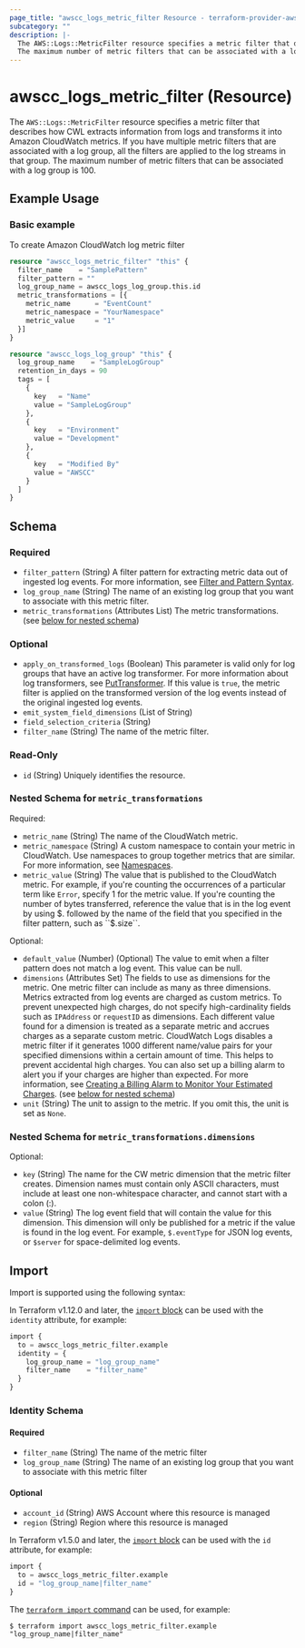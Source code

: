 ```yaml
---
page_title: "awscc_logs_metric_filter Resource - terraform-provider-awscc"
subcategory: ""
description: |-
  The AWS::Logs::MetricFilter resource specifies a metric filter that describes how CWL extracts information from logs and transforms it into Amazon CloudWatch metrics. If you have multiple metric filters that are associated with a log group, all the filters are applied to the log streams in that group.
  The maximum number of metric filters that can be associated with a log group is 100.
---
```


# awscc_logs_metric_filter (Resource)

The ``AWS::Logs::MetricFilter`` resource specifies a metric filter that describes how CWL extracts information from logs and transforms it into Amazon CloudWatch metrics. If you have multiple metric filters that are associated with a log group, all the filters are applied to the log streams in that group.
 The maximum number of metric filters that can be associated with a log group is 100.

## Example Usage

### Basic example
To create Amazon CloudWatch log metric filter
```terraform
resource "awscc_logs_metric_filter" "this" {
  filter_name    = "SamplePattern"
  filter_pattern = ""
  log_group_name = awscc_logs_log_group.this.id
  metric_transformations = [{
    metric_name      = "EventCount"
    metric_namespace = "YourNamespace"
    metric_value     = "1"
  }]
}

resource "awscc_logs_log_group" "this" {
  log_group_name    = "SampleLogGroup"
  retention_in_days = 90
  tags = [
    {
      key   = "Name"
      value = "SampleLogGroup"
    },
    {
      key   = "Environment"
      value = "Development"
    },
    {
      key   = "Modified By"
      value = "AWSCC"
    }
  ]
}
```

<!-- schema generated by tfplugindocs -->
## Schema

### Required

- `filter_pattern` (String) A filter pattern for extracting metric data out of ingested log events. For more information, see [Filter and Pattern Syntax](https://docs.aws.amazon.com/AmazonCloudWatch/latest/logs/FilterAndPatternSyntax.html).
- `log_group_name` (String) The name of an existing log group that you want to associate with this metric filter.
- `metric_transformations` (Attributes List) The metric transformations. (see [below for nested schema](#nestedatt--metric_transformations))

### Optional

- `apply_on_transformed_logs` (Boolean) This parameter is valid only for log groups that have an active log transformer. For more information about log transformers, see [PutTransformer](https://docs.aws.amazon.com/AmazonCloudWatchLogs/latest/APIReference/API_PutTransformer.html).
 If this value is ``true``, the metric filter is applied on the transformed version of the log events instead of the original ingested log events.
- `emit_system_field_dimensions` (List of String)
- `field_selection_criteria` (String)
- `filter_name` (String) The name of the metric filter.

### Read-Only

- `id` (String) Uniquely identifies the resource.

<a id="nestedatt--metric_transformations"></a>
### Nested Schema for `metric_transformations`

Required:

- `metric_name` (String) The name of the CloudWatch metric.
- `metric_namespace` (String) A custom namespace to contain your metric in CloudWatch. Use namespaces to group together metrics that are similar. For more information, see [Namespaces](https://docs.aws.amazon.com/AmazonCloudWatch/latest/monitoring/cloudwatch_concepts.html#Namespace).
- `metric_value` (String) The value that is published to the CloudWatch metric. For example, if you're counting the occurrences of a particular term like ``Error``, specify 1 for the metric value. If you're counting the number of bytes transferred, reference the value that is in the log event by using $. followed by the name of the field that you specified in the filter pattern, such as ``$.size``.

Optional:

- `default_value` (Number) (Optional) The value to emit when a filter pattern does not match a log event. This value can be null.
- `dimensions` (Attributes Set) The fields to use as dimensions for the metric. One metric filter can include as many as three dimensions.
  Metrics extracted from log events are charged as custom metrics. To prevent unexpected high charges, do not specify high-cardinality fields such as ``IPAddress`` or ``requestID`` as dimensions. Each different value found for a dimension is treated as a separate metric and accrues charges as a separate custom metric. 
 CloudWatch Logs disables a metric filter if it generates 1000 different name/value pairs for your specified dimensions within a certain amount of time. This helps to prevent accidental high charges.
 You can also set up a billing alarm to alert you if your charges are higher than expected. For more information, see [Creating a Billing Alarm to Monitor Your Estimated Charges](https://docs.aws.amazon.com/AmazonCloudWatch/latest/monitoring/monitor_estimated_charges_with_cloudwatch.html). (see [below for nested schema](#nestedatt--metric_transformations--dimensions))
- `unit` (String) The unit to assign to the metric. If you omit this, the unit is set as ``None``.

<a id="nestedatt--metric_transformations--dimensions"></a>
### Nested Schema for `metric_transformations.dimensions`

Optional:

- `key` (String) The name for the CW metric dimension that the metric filter creates.
 Dimension names must contain only ASCII characters, must include at least one non-whitespace character, and cannot start with a colon (:).
- `value` (String) The log event field that will contain the value for this dimension. This dimension will only be published for a metric if the value is found in the log event. For example, ``$.eventType`` for JSON log events, or ``$server`` for space-delimited log events.

## Import

Import is supported using the following syntax:

In Terraform v1.12.0 and later, the [`import` block](https://developer.hashicorp.com/terraform/language/import) can be used with the `identity` attribute, for example:

```terraform
import {
  to = awscc_logs_metric_filter.example
  identity = {
    log_group_name = "log_group_name"
    filter_name    = "filter_name"
  }
}
```

<!-- schema generated by tfplugindocs -->
### Identity Schema

#### Required

- `filter_name` (String) The name of the metric filter
- `log_group_name` (String) The name of an existing log group that you want to associate with this metric filter

#### Optional

- `account_id` (String) AWS Account where this resource is managed
- `region` (String) Region where this resource is managed

In Terraform v1.5.0 and later, the [`import` block](https://developer.hashicorp.com/terraform/language/import) can be used with the `id` attribute, for example:

```terraform
import {
  to = awscc_logs_metric_filter.example
  id = "log_group_name|filter_name"
}
```

The [`terraform import` command](https://developer.hashicorp.com/terraform/cli/commands/import) can be used, for example:

```shell
$ terraform import awscc_logs_metric_filter.example "log_group_name|filter_name"
```